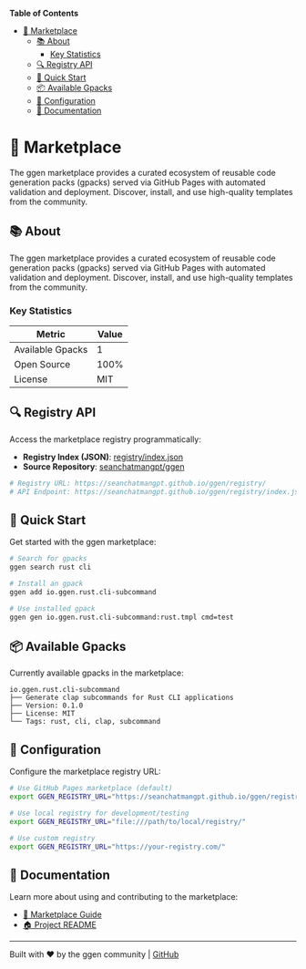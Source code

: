 <!-- START doctoc generated TOC please keep comment here to allow auto update -->
<!-- DON'T EDIT THIS SECTION, INSTEAD RE-RUN doctoc TO UPDATE -->
**Table of Contents**

- [🏪 Marketplace](#-marketplace)
  - [📚 About](#-about)
    - [Key Statistics](#key-statistics)
  - [🔍 Registry API](#-registry-api)
  - [🚀 Quick Start](#-quick-start)
  - [📦 Available Gpacks](#-available-gpacks)
  - [🔧 Configuration](#-configuration)
  - [📖 Documentation](#-documentation)

<!-- END doctoc generated TOC please keep comment here to allow auto update -->

# 🏪 Marketplace

The ggen marketplace provides a curated ecosystem of reusable code generation packs (gpacks) served via GitHub Pages with automated validation and deployment. Discover, install, and use high-quality templates from the community.

## 📚 About

The ggen marketplace provides a curated ecosystem of reusable code generation packs (gpacks) served via GitHub Pages with automated validation and deployment. Discover, install, and use high-quality templates from the community.

### Key Statistics

| Metric | Value |
|--------|-------|
| Available Gpacks | 1 |
| Open Source | 100% |
| License | MIT |

## 🔍 Registry API

Access the marketplace registry programmatically:

- **Registry Index (JSON)**: [registry/index.json](registry/index.json)
- **Source Repository**: [seanchatmangpt/ggen](https://github.com/seanchatmangpt/ggen)

```bash
# Registry URL: https://seanchatmangpt.github.io/ggen/registry/
# API Endpoint: https://seanchatmangpt.github.io/ggen/registry/index.json
```

## 🚀 Quick Start

Get started with the ggen marketplace:

```bash
# Search for gpacks
ggen search rust cli

# Install an gpack
ggen add io.ggen.rust.cli-subcommand

# Use installed gpack
ggen gen io.ggen.rust.cli-subcommand:rust.tmpl cmd=test
```

## 📦 Available Gpacks

Currently available gpacks in the marketplace:

```
io.ggen.rust.cli-subcommand
├── Generate clap subcommands for Rust CLI applications
├── Version: 0.1.0
├── License: MIT
└── Tags: rust, cli, clap, subcommand
```

## 🔧 Configuration

Configure the marketplace registry URL:

```bash
# Use GitHub Pages marketplace (default)
export GGEN_REGISTRY_URL="https://seanchatmangpt.github.io/ggen/registry/"

# Use local registry for development/testing
export GGEN_REGISTRY_URL="file:///path/to/local/registry/"

# Use custom registry
export GGEN_REGISTRY_URL="https://your-registry.com/"
```

## 📖 Documentation

Learn more about using and contributing to the marketplace:

- [📖 Marketplace Guide](guides/marketplace.md)
- [🏠 Project README](README.md)

---

Built with ❤️ by the ggen community | [GitHub](https://github.com/seanchatmangpt/ggen)
